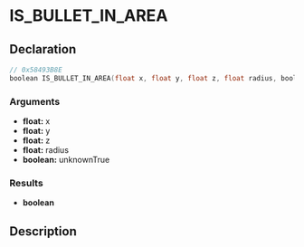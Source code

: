 # IS_BULLET_IN_AREA

## Declaration
```cpp
// 0x58493B8E
boolean IS_BULLET_IN_AREA(float x, float y, float z, float radius, boolean unknownTrue);
```

### Arguments
- **float:** x
- **float:** y
- **float:** z
- **float:** radius
- **boolean:** unknownTrue

### Results
- **boolean**

## Description
